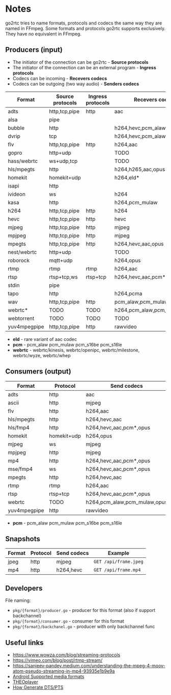 # Notes

go2rtc tries to name formats, protocols and codecs the same way they are named in FFmpeg.
Some formats and protocols go2rtc supports exclusively. They have no equivalent in FFmpeg.

## Producers (input)

- The initiator of the connection can be go2rtc - **Source protocols**
- The initiator of the connection can be an external program - **Ingress protocols**
- Codecs can be incoming - **Recevers codecs**
- Codecs can be outgoing (two way audio) - **Senders codecs**

| Format       | Source protocols | Ingress protocols | Recevers codecs              | Senders codecs     | Example       |
|--------------|------------------|-------------------|------------------------------|--------------------|---------------|
| adts         | http,tcp,pipe    | http              | aac                          |                    | `http:`       |
| alsa         | pipe             |                   |                              | pcm                | `alsa:`       |
| bubble       | http             |                   | h264,hevc,pcm_alaw           |                    | `bubble:`     |
| dvrip        | tcp              |                   | h264,hevc,pcm_alaw,pcm_mulaw | pcm_alaw           | `dvrip:`      |
| flv          | http,tcp,pipe    | http              | h264,aac                     |                    | `http:`       |
| gopro        | http+udp         |                   | TODO                         |                    | `gopro:`      |
| hass/webrtc  | ws+udp,tcp       |                   | TODO                         |                    | `hass:`       |
| hls/mpegts   | http             |                   | h264,h265,aac,opus           |                    | `http:`       |
| homekit      | homekit+udp      |                   | h264,eld*                    |                    | `homekit:`    |
| isapi        | http             |                   |                              | pcm_alaw,pcm_mulaw | `isapi:`      |
| ivideon      | ws               |                   | h264                         |                    | `ivideon:`    |
| kasa         | http             |                   | h264,pcm_mulaw               |                    | `kasa:`       |
| h264         | http,tcp,pipe    | http              | h264                         |                    | `http:`       |
| hevc         | http,tcp,pipe    | http              | hevc                         |                    | `http:`       |
| mjpeg        | http,tcp,pipe    | http              | mjpeg                        |                    | `http:`       |
| mpjpeg       | http,tcp,pipe    | http              | mjpeg                        |                    | `http:`       |
| mpegts       | http,tcp,pipe    | http              | h264,hevc,aac,opus           |                    | `http:`       |
| nest/webrtc  | http+udp         |                   | TODO                         |                    | `nest:`       |
| roborock     | mqtt+udp         |                   | h264,opus                    | opus               | `roborock:`   |
| rtmp         | rtmp             | rtmp              | h264,aac                     |                    | `rtmp:`       |
| rtsp         | rtsp+tcp,ws      | rtsp+tcp          | h264,hevc,aac,pcm*,opus      | pcm*,opus          | `rtsp:`       |
| stdin        | pipe             |                   |                              | pcm_alaw,pcm_mulaw | `stdin:`      |
| tapo         | http             |                   | h264,pcma                    | pcm_alaw           | `tapo:`       |
| wav          | http,tcp,pipe    | http              | pcm_alaw,pcm_mulaw           |                    | `http:`       |
| webrtc*      | TODO             | TODO              | h264,pcm_alaw,pcm_mulaw,opus | pcm_alaw,pcm_mulaw | `webrtc:`     |
| webtorrent   | TODO             | TODO              | TODO                         | TODO               | `webtorrent:` |
| yuv4mpegpipe | http,tcp,pipe    | http              | rawvideo                     |                    | `http:`       |

- **eld** - rare variant of aac codec
- **pcm** - pcm_alaw pcm_mulaw pcm_s16be pcm_s16le
- **webrtc** - webrtc/kinesis, webrtc/openipc, webrtc/milestone, webrtc/wyze, webrtc/whep

## Consumers (output)

| Format       | Protocol    | Send codecs                  | Recv codecs             | Example                               |
|--------------|-------------|------------------------------|-------------------------|---------------------------------------|
| adts         | http        | aac                          |                         | `GET /api/stream.adts`                |
| ascii        | http        | mjpeg                        |                         | `GET /api/stream.ascii`               |
| flv          | http        | h264,aac                     |                         | `GET /api/stream.flv`                 |
| hls/mpegts   | http        | h264,hevc,aac                |                         | `GET /api/stream.m3u8`                |
| hls/fmp4     | http        | h264,hevc,aac,pcm*,opus      |                         | `GET /api/stream.m3u8?mp4`            |
| homekit      | homekit+udp | h264,opus                    |                         | Apple HomeKit app                     |
| mjpeg        | ws          | mjpeg                        |                         | `{"type":"mjpeg"}` -> `/api/ws`       |
| mpjpeg       | http        | mjpeg                        |                         | `GET /api/stream.mjpeg`               |
| mp4          | http        | h264,hevc,aac,pcm*,opus      |                         | `GET /api/stream.mp4`                 |
| mse/fmp4     | ws          | h264,hevc,aac,pcm*,opus      |                         | `{"type":"mse"}` -> `/api/ws`         |
| mpegts       | http        | h264,hevc,aac                |                         | `GET /api/stream.ts`                  |
| rtmp         | rtmp        | h264,aac                     |                         | `rtmp://localhost:1935/{stream_name}` |
| rtsp         | rtsp+tcp    | h264,hevc,aac,pcm*,opus      |                         | `rtsp://localhost:8554/{stream_name}` |
| webrtc       | TODO        | h264,pcm_alaw,pcm_mulaw,opus | pcm_alaw,pcm_mulaw,opus | `{"type":"webrtc"}` -> `/api/ws`      |
| yuv4mpegpipe | http        | rawvideo                     |                         | `GET /api/stream.y4m`                 |

- **pcm** - pcm_alaw pcm_mulaw pcm_s16be pcm_s16le

## Snapshots

| Format | Protocol | Send codecs | Example               |
|--------|----------|-------------|-----------------------|
| jpeg   | http     | mjpeg       | `GET /api/frame.jpeg` |
| mp4    | http     | h264,hevc   | `GET /api/frame.mp4`  |

## Developers

File naming:

- `pkg/{format}/producer.go` - producer for this format (also if support backchannel)
- `pkg/{format}/consumer.go` - consumer for this format
- `pkg/{format}/backchanel.go` - producer with only backchannel func

## Useful links

- https://www.wowza.com/blog/streaming-protocols
- https://vimeo.com/blog/post/rtmp-stream/
- https://sanjeev-pandey.medium.com/understanding-the-mpeg-4-moov-atom-pseudo-streaming-in-mp4-93935e1b9e9a
- [Android Supported media formats](https://developer.android.com/guide/topics/media/media-formats)
- [THEOplayer](https://www.theoplayer.com/test-your-stream-hls-dash-hesp)
- [How Generate DTS/PTS](https://www.ramugedia.com/how-generate-dts-pts-from-elementary-stream)
